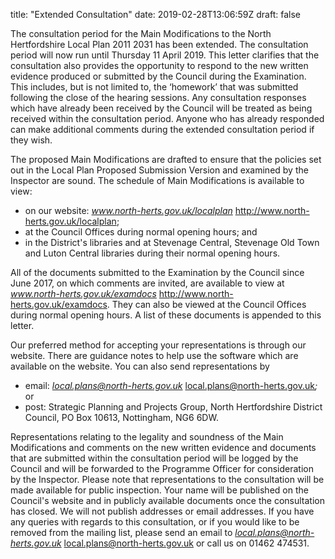 title: "Extended Consultation"
date: 2019-02-28T13:06:59Z
draft: false


The consultation period for the Main Modifications to the North Hertfordshire
Local Plan 2011  2031 has been extended. The consultation period will now run
until Thursday 11 April 2019.
This letter clarifies that the consultation also provides the opportunity to
respond to the new written evidence produced or submitted by the Council during
the Examination. This includes, but is not limited to, the ‘homework’
that was submitted following the close of the hearing sessions. Any consultation
responses which have already been received by the Council will be treated as
being received within the consultation period. Anyone who has already responded
can make additional comments during the extended consultation period if they
wish.

The proposed Main Modifications are drafted to ensure that the policies set out
in the Local Plan Proposed Submission Version and examined by the Inspector are
sound.
The schedule of Main Modifications is available to view:

   - on our website: *www.north-herts.gov.uk/localplan*
   <http://www.north-herts.gov.uk/localplan>;
   - at the Council Offices during normal opening hours; and
   - in the District's libraries and at Stevenage Central, Stevenage Old
     Town and Luton Central libraries during their normal opening hours. 

All of the documents submitted to the Examination by the Council since June
2017, on which comments are invited, are available to view at
*www.north-herts.gov.uk/examdocs*
<http://www.north-herts.gov.uk/examdocs>. They
can also be viewed at the Council Offices during normal opening hours. A list of
these documents is appended to this letter.

Our preferred method for accepting your representations is through our website.
There are guidance notes to help use the software which are available on the
website. You can also send representations by 

   - email: *local.plans@north-herts.gov.uk*
   <local.plans@north-herts.gov.uk>*;* or
   - post:   Strategic Planning and Projects Group, North Hertfordshire
     District Council, PO Box 10613, Nottingham, NG6 6DW.

Representations relating to the legality and soundness of the Main Modifications
and comments on the new written evidence and documents that are submitted within
the consultation period will be logged by the Council and will be forwarded to
the Programme Officer for consideration by the Inspector.
Please note that representations to the consultation will be made available for
public inspection.  Your name will be published on the Council\'s website and
in publicly available documents once the consultation has closed.  We will not
publish addresses or email addresses.
If you have any queries with regards to this consultation, or if you would like
to be removed from the mailing list, please send an email to
*local.plans@north-herts.gov.uk* <local.plans@north-herts.gov.uk> or call us on
01462  474531.

